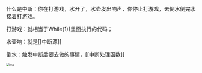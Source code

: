 什么是中断：你在打游戏，水开了，水壶发出响声，你停止打游戏，去倒水倒完水接着打游戏。

打游戏：就相当于While(1){里面执行的代码；

水壶响：就是[[中断源]]

倒水：触发中断后要去做的事情，[[中断处理函数]]

<img src="https://pica.zhimg.com/v2-7a3e6e9c203c79aea7dca794a755af28_r.jpg" alt="img" style="zoom:50%;" />
